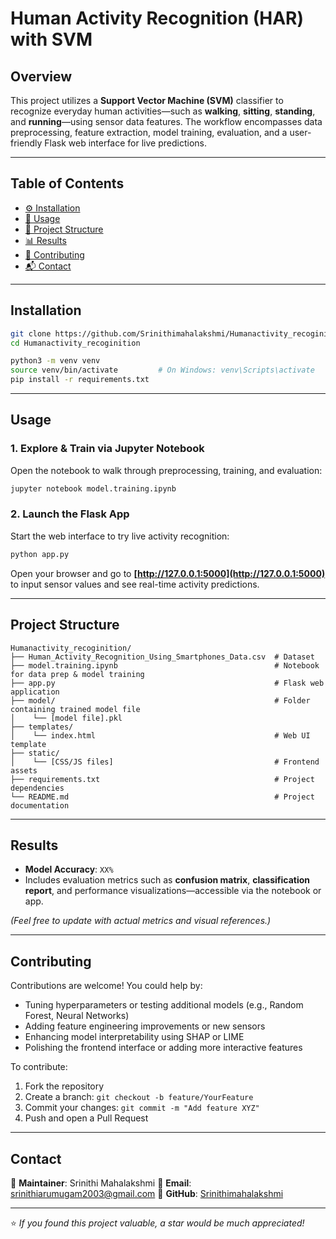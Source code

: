 
#  Human Activity Recognition (HAR) with SVM

##  Overview
This project utilizes a **Support Vector Machine (SVM)** classifier to recognize everyday human activities—such as **walking**, **sitting**, **standing**, and **running**—using sensor data features. The workflow encompasses data preprocessing, feature extraction, model training, evaluation, and a user-friendly Flask web interface for live predictions.

---

##  Table of Contents
- [⚙️ Installation](#-installation)  
- [🚀 Usage](#-usage)  
- [📁 Project Structure](#-project-structure)  
- [📊 Results](#-results)  
- [🤝 Contributing](#-contributing)  
- [📬 Contact](#-contact)  

---

##  Installation

```bash
git clone https://github.com/Srinithimahalakshmi/Humanactivity_recoginition.git
cd Humanactivity_recoginition

python3 -m venv venv
source venv/bin/activate         # On Windows: venv\Scripts\activate
pip install -r requirements.txt
````

---

## Usage

### 1. Explore & Train via Jupyter Notebook

Open the notebook to walk through preprocessing, training, and evaluation:

```bash
jupyter notebook model.training.ipynb
```

### 2. Launch the Flask App

Start the web interface to try live activity recognition:

```bash
python app.py
```

Open your browser and go to **[http://127.0.0.1:5000](http://127.0.0.1:5000)** to input sensor values and see real-time activity predictions.

---

## Project Structure

```
Humanactivity_recoginition/
├── Human_Activity_Recognition_Using_Smartphones_Data.csv  # Dataset
├── model.training.ipynb                                   # Notebook for data prep & model training
├── app.py                                                 # Flask web application
├── model/                                                 # Folder containing trained model file
│    └── [model file].pkl
├── templates/
│    └── index.html                                        # Web UI template
├── static/
│    └── [CSS/JS files]                                    # Frontend assets
├── requirements.txt                                       # Project dependencies
└── README.md                                              # Project documentation
```

---

## Results

* **Model Accuracy**: `XX%`
* Includes evaluation metrics such as **confusion matrix**, **classification report**, and performance visualizations—accessible via the notebook or app.

*(Feel free to update with actual metrics and visual references.)*

---

## Contributing

Contributions are welcome! You could help by:

* Tuning hyperparameters or testing additional models (e.g., Random Forest, Neural Networks)
* Adding feature engineering improvements or new sensors
* Enhancing model interpretability using SHAP or LIME
* Polishing the frontend interface or adding more interactive features

To contribute:

1. Fork the repository
2. Create a branch: `git checkout -b feature/YourFeature`
3. Commit your changes: `git commit -m "Add feature XYZ"`
4. Push and open a Pull Request

---

## Contact

👤 **Maintainer**: Srinithi Mahalakshmi
📧 **Email**: [srinithiarumugam2003@gmail.com](mailto:srinithiarumugam2003@gmail.com)
🔗 **GitHub**: [Srinithimahalakshmi](https://github.com/Srinithimahalakshmi)

---

⭐ *If you found this project valuable, a star would be much appreciated!*

